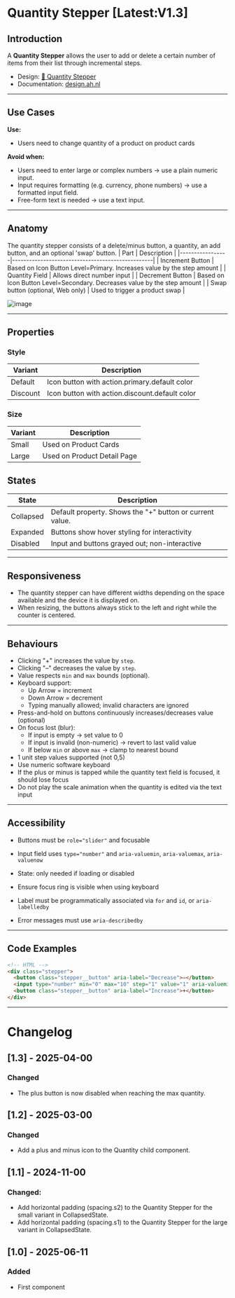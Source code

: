 # Quantity Stepper [Latest:V1.3]

## Introduction
A **Quantity Stepper** allows the user to add or delete a certain number of items from their list through incremental steps.

- Design: [🧬 Quantity Stepper](https://www.figma.com/design/9pLmMEgO8LZdartvEt4dkd/%F0%9F%A7%AC-Quantity-Stepper?node-id=3968-10392)
- Documentation: [design.ah.nl](https://design.ah.nl/6d94170d9/p/1730b7-quantity-stepper)

---

## Use Cases

**Use:**
- Users need to change quantity of a product on product cards

**Avoid when:**
- Users need to enter large or complex numbers → use a plain numeric input.
- Input requires formatting (e.g. currency, phone numbers) → use a formatted input field.
- Free-form text is needed → use a text input.

---

## Anatomy
The quantity stepper consists of a delete/minus button, a quantity, an add button, and an optional 'swap' button.
| Part            | Description                                      |
|-----------------|--------------------------------------------------|
| Increment Button | Based on Icon Button Level=Primary. Increases value by the step amount         |
| Quantity Field     | Allows direct number input                   |
| Decrement Button | Based on Icon Button Level=Secondary. Decreases value by the step amount         |
| Swap button (optional, Web only)     | Used to trigger a product swap        |

![image](https://github.com/user-attachments/assets/e2357313-cd61-4302-a05d-dea53ba9e65f)

---

## Properties

### Style
| Variant              | Description                                           |
|----------------------|-------------------------------------------------------|
| Default             | Icon button with action.primary.default color  |
| Discount            | Icon button with action.discount.default color  |

### Size
| Variant              | Description                                           |
|----------------------|-------------------------------------------------------|
| Small             | Used on Product Cards               |
| Large              | Used on Product Detail Page           |

## States

| State      | Description                                                             |
|------------|-------------------------------------------------------------------------|
| Collapsed   | Default property. Shows the "+" button or current value.  |
| Expanded    | Buttons show hover styling for interactivity                            |
| Disabled   | Input and buttons grayed out; non-interactive                           |

---

## Responsiveness
- The quantity stepper can have different widths depending on the space available and the device it is displayed on.
- When resizing, the buttons always stick to the left and right while the counter is centered.

---

## Behaviours

- Clicking "+" increases the value by `step`.
- Clicking "–" decreases the value by `step`.
- Value respects `min` and `max` bounds (optional).
- Keyboard support:
  - Up Arrow = increment
  - Down Arrow = decrement
  - Typing manually allowed; invalid characters are ignored
- Press-and-hold on buttons continuously increases/decreases value (optional)
- On focus lost (blur):
  - If input is empty → set value to 0
  - If input is invalid (non-numeric) → revert to last valid value
  - If below `min` or above `max` → clamp to nearest bound
- 1 unit step values supported (not 0,5)
- Use numeric software keyboard
- If the plus or minus is tapped while the quantity text field is focused, it should lose focus
- Do not play the scale animation when the quantity is edited via the text input

---

## Accessibility
- Buttons must be `role="slider"` and focusable
- Input field uses `type="number"` and `aria-valuemin`, `aria-valuemax`, `aria-valuenow`
- State: only needed if loading or disabled
  
- Ensure focus ring is visible when using keyboard
- Label must be programmatically associated via `for` and `id`, or `aria-labelledby`
- Error messages must use `aria-describedby`

---

## Code Examples

```html
<!-- HTML -->
<div class="stepper">
  <button class="stepper__button" aria-label="Decrease">–</button>
  <input type="number" min="0" max="10" step="1" value="1" aria-valuemin="0" aria-valuemax="10" aria-valuenow="1" />
  <button class="stepper__button" aria-label="Increase">+</button>
</div>
```

---

# Changelog

## [1.3] - 2025-04-00
### Changed
- The plus button is now disabled when reaching the max quantity.

## [1.2] - 2025-03-00
### Changed
- Add a plus and minus icon to the Quantity child component.

## [1.1] - 2024-11-00
### Changed:
- Add horizontal padding (spacing.s2) to the Quantity Stepper for the small variant in CollapsedState.
- Add horizontal padding (spacing.s1) to the Quantity Stepper for the large variant in CollapsedState.

## [1.0] - 2025-06-11
### Added
- First component